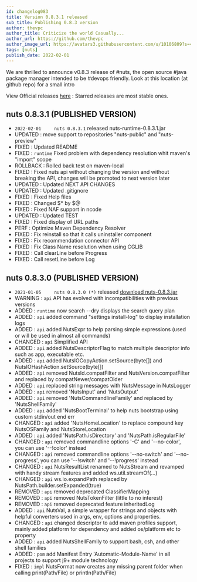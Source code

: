 ```yaml
---
id: changelog083
title: Version 0.8.3.1 released
sub_title: Publishing 0.8.3 version
author: thevpc
author_title: Criticize the world Casually...
author_url: https://github.com/thevpc
author_image_url: https://avatars3.githubusercontent.com/u/10106809?s=460&u=28d1736bdf0b6e6f81981b3a2ebbd2db369b25c8&v=4
tags: [nuts]
publish_date: 2022-02-01
---
```


We are thrilled to announce v0.8.3 release of #nuts, the open source #java package manager intended to be #devops friendly. Look at this location (at github repo) for a small intro


View Official releases [here](https://github.com/thevpc/nuts/releases) :
Starred releases are most stable ones.

## nuts 0.8.3.1 (PUBLISHED VERSION)
- ```2022-02-01 	nuts 0.8.3.1``` released nuts-runtime-0.8.3.1.jar
- UPDATED   : move support to repositories "nuts-public" and "nuts-preview"
- FIXED   : Updated README 
- FIXED   : ```runtime``` Fixed problem with dependency resolution whit maven's "import" scope
- ROLLBACK : Rolled back test on maven-local
- FIXED : Fixed nuts api without changing the version and without breaking the API, changes will be promoted to next version later 
- UPDATED : Updated NEXT API CHANGES
- UPDATED : Updated .gitignore
- FIXED : Fixed Help files
- FIXED : Changed $* by $@
- FIXED : Fixed NAF support in ncode
- UPDATED : Updated TEST
- FIXED : Fixed display of URL paths
- PERF : Optimize Maven Dependency Resolver
- FIXED : Fix reinstall so that it calls uninstaller component
- FIXED : Fix recommendation connector API
- FIXED : Fix Class Name resolution when using CGLIB
- FIXED : Call clearLine before Progress
- FIXED : Call resetLine before Log

## nuts 0.8.3.0 (PUBLISHED VERSION)
- ```2021-01-05 	nuts 0.8.3.0 (*)``` released [download nuts-0.8.3.jar](https://repo.maven.apache.org/maven2/net/thevpc/nuts/nuts/0.8.3/nuts-0.8.3.jar)
- WARNING : ```api```  API has evolved with incompatibilities with previous versions
- ADDED   : ```runtime```  now search --dry displays the search query plan
- ADDED   : ```api```  added command "settings install-log" to display installation logs
- ADDED   : ```api```  added NutsExpr to help parsing simple expressions (used or will be used in almost all commands)
- CHANGED : ```api```  Simplified API
- ADDED   : ```api```  added NutsDescriptorFlag to match multiple descriptor info such as app, executable etc.
- ADDED   : ```api```  added NutsIOCopyAction.setSource(byte[]) and NutsIOHashAction.setSource(byte[]) 
- ADDED   : ```api```  removed NutsId.compatFilter and NutsVersion.compatFilter and replaced by compatNewer/compatOlder
- ADDED   : ```api```  replaced string messages with NutsMessage in NutsLogger
- ADDED   : ```api```  removed 'NutsInput' and 'NutsOutput'
- ADDED   : ```api```  removed 'NutsCommandlineFamily' and replaced by 'NutsShellFamily'
- ADDED   : ```api```  added 'NutsBootTerminal' to help nuts bootstrap using custom stdin/out end err  
- CHANGED : ```api```  added 'NutsHomeLocation' to replace compound key NutsOSFamily and NutsStoreLocation  
- ADDED   : ```api```  added 'NutsPath.isDirectory' and 'NutsPath.isRegularFile' 
- CHANGED : ```api```  removed commandline options '-C' and '--no-color', you can use '--!color' instead
- CHANGED : ```api```  removed commandline options '--no-switch' and '--no-progress', you can use '--!switch' and '--!progress' instead
- CHANGED : ```api```  NutsResultList renamed to NutsStream and revamped with handy stream features and added ws.util.streamOf(...)
- CHANGED : ```api```  ws.io.expandPath replaced by NutsPath.builder.setExpanded(true)
- REMOVED : ```api```  removed deprecated ClassifierMapping
- REMOVED : ```api```  removed NutsTokenFilter (little to no interest)
- REMOVED : ```api```  removed deprecated feature inheritedLog
- ADDED   : ```api```  NutsVal, a simple wrapper for strings and objects with helpful converters used in args, env, options and properties.
- CHANGED : ```api```  changed descriptor to add maven profiles support, mainly added platform for dependency and added os/platform etc to property
- ADDED   : ```api```  added NutsShellFamily to support bash, csh, and other shell families
- ADDED   : ```pom``` add Manifest Entry 'Automatic-Module-Name' in all projects to support j9+ module technology
- FIXED   : ```impl``` NutsFormat now creates any missing parent folder when calling print(Path/File) or println(Path/File)
